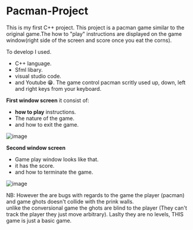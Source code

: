 # Pacman-Project
This is my first C++ project. This project is a pacman game similar to the original game.The how to "play" instructions are displayed on the game window(right side of the screen and score once you eat the corns). 

To develop I used. 
   - C++ language.
   - Sfml libary.
   - visual studio code.
   - and Youtube 😁.
The game control pacman scritly used up, down, left and right keys from your keyboard. 

**First window screen**
it consist of: 
 - **how to play** instructions.
 - The nature of the game. 
 - and how to exit the game.

![image](https://user-images.githubusercontent.com/78805923/134940342-a860b8dd-ba0a-46aa-8b8d-279f3c60e523.png)


**Second window screen**
- Game play window looks like that.
- it has the score.
- and how to terminate the game.

![image](https://user-images.githubusercontent.com/78805923/134941052-ed5d044d-6412-4c01-be69-d50b4c861db1.png)


NB: However the are bugs with regards to the game the player (pacman) and game ghots doesn't collide with the prink walls.  
    unlike the conversional game the ghots are blind to the player (They can't track the player they just move arbitrary).
    Laslty they are no levels, THIS game is just a basic game. 
    
   
